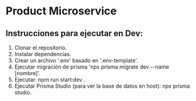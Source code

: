 
# Product Microservice

## Instrucciones para ejecutar en Dev:
1. Clonar el repositorio.
2. Instalar dependencias.
3. Crear un archivo '.env' basado en '.env-template'.
4. Ejecutar migración de prisma 'npx prisma migrate dev --name [nombre]'.
5. Ejecutar: npm run start:dev . 
6. Ejecutar Prisma Studio (para ver la base de datos en host): npx prisma studio.
